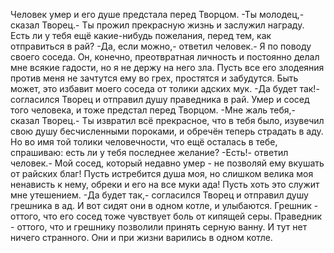   Человек умер и его душе предстала перед Творцом.
-Ты молодец,- сказал Творец.- Ты прожил прекрасную жизнь и заслужил награду. Есть ли у тебя ещё какие-нибудь пожелания, перед тем, как отправиться в рай?
-Да, если можно,- ответил человек.- Я по поводу своего соседа. Он, конечно, преотвратная личность и постоянно делал мне всякие гадости, но я не держу на него зла. Пусть все его злодеяния против меня не зачтутся ему во грех, простятся и забудутся. Быть может, это избавит моего соседа от толики адских мук.
-Да будет так!- согласился Творец и отправил душу праведника в рай.
Умер и сосед того человека, и тоже предстал перед Творцом.
-Мне жаль тебя,- сказал Творец.- Ты извратил всё прекрасное, что в тебя было, изувечил свою душу бесчисленными пороками, и обречён теперь страдать в аду. Но во имя той толики человечности, что ещё осталась в тебе, спрашиваю: есть ли у тебя последнее желание?
-Есть!- ответил человек.- Мой сосед, который недавно умер - не позволяй ему вкушать от райских благ! Пусть истребится душа моя, но слишком велика моя ненависть к нему, обреки и его на все муки ада! Пусть хоть это служит мне утешением.
-Да будет так,- согласился Творец и отправил душу грешника в ад.
И вот сидят они в одном котле, и улыбаются.
Грешник - оттого, что его сосед тоже чувствует боль от кипящей серы.
Праведник - оттого, что и грешнику позволили принять серную ванну.
И тут нет ничего странного. Они и при жизни варились в одном котле.    